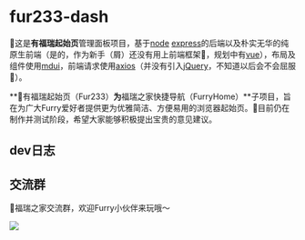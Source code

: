 # fur233-dash

🌟这是**有福瑞起始页**管理面板项目，基于[node](https://github.com/nodejs/node) [express](https://github.com/expressjs/express)的后端以及朴实无华的纯原生前端（是的，作为新手（屑）还没有用上前端框架🤔，规划中有[vue](https://github.com/vuejs/vue)），布局及组件使用[mdui](https://github.com/zdhxiong/mdui)，前端请求使用[axios](https://github.com/axios/axios)（并没有引入[jQuery](https://github.com/jquery/jquery)，不知道以后会不会屈服🤣）。

**🌟有福瑞起始页（Fur233）**为**福瑞之家快捷导航（FurryHome）**子项目，旨在为广大Furry爱好者提供更为优雅简洁、方便易用的浏览器起始页。🥰目前仍在制作并测试阶段，希望大家能够积极提出宝贵的意见建议。

## dev日志



## 交流群

🌟福瑞之家交流群，欢迎Furry小伙伴来玩哦～

![](http://fur233.oss-cn-hangzhou.aliyuncs.com/markdown/IMG_1859.JPG)
